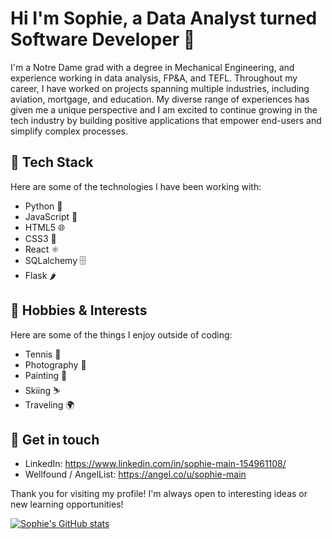 # Hi I'm Sophie, a Data Analyst turned Software Developer 👋

I'm a Notre Dame grad with a degree in Mechanical Engineering, and experience working in data analysis, FP&A, and TEFL. Throughout my career, I have worked on projects spanning multiple industries, including aviation, mortgage, and education. My diverse range of experiences has given me a unique perspective and I am excited to continue growing in the tech industry by building positive applications that empower end-users and simplify complex processes. 

## 🔧 Tech Stack

Here are some of the technologies I have been working with:

- Python 🐍
- JavaScript 🚀
- HTML5 🌐
- CSS3 🎨
- React ⚛️
- SQLalchemy 🗄️
- Flask 🌶️


## 🎉 Hobbies & Interests

Here are some of the things I enjoy outside of coding:

- Tennis 🎾
- Photography 📸
- Painting 🎨
- Skiing ⛷
- Traveling 🌍

## 💬 Get in touch

- LinkedIn: https://www.linkedin.com/in/sophie-main-154961108/
- Wellfound / AngelList: https://angel.co/u/sophie-main

Thank you for visiting my profile! I'm always open to interesting ideas or new learning opportunities!

[![Sophie's GitHub stats](https://github-readme-stats.vercel.app/api?username=sophmain)](https://github.com/sophmain/github-readme-stats)


